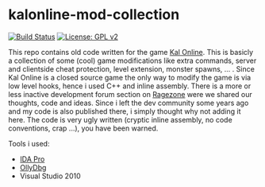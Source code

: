 # kalonline-mod-collection
[![Build Status](https://travis-ci.org/madnight/kalonline-mod-collection.svg?branch=master)](https://travis-ci.org/madnight/kalonline-mod-collection)
[![License: GPL v2](https://img.shields.io/badge/License-GPL%20v2-blue.svg)](https://www.gnu.org/licenses/gpl-2.0.html)

This repo contains old code written for the game [Kal Online](https://en.wikipedia.org/wiki/Kal_Online). This is basicly a collection of some (cool) game modifications like extra commands, server and clientside cheat protection, level extension, monster spawns, ... . Since Kal Online is a closed source game the only way to modify the game is via low level hooks, hence i used C++ and inline assembly. There is a more or less inactive development forum section on [Ragezone](http://forum.ragezone.com/f241/) were we shared our thoughts, code and ideas. Since i left the dev community some years ago and my code is also published there, i simply thought why not adding it here. The code is very ugly written (cryptic inline assembly, no code conventions, crap ...), you have been warned.

Tools i used:

 - [IDA Pro](https://www.hex-rays.com/products/ida/)
 - [OllyDbg](http://ollydbg.de/)
 - Visual Studio 2010

